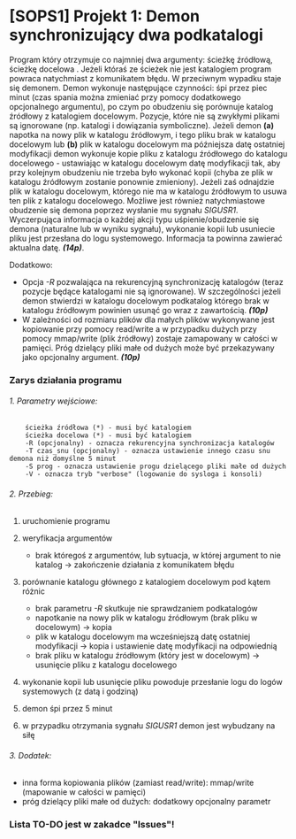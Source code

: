 # [SOPS1] Projekt 1: Demon synchronizujący dwa podkatalogi
Program który otrzymuje co najmniej dwa argumenty: ścieżkę źródłową, ścieżkę docelowa . Jeżeli któraś ze ścieżek nie jest katalogiem program powraca natychmiast z komunikatem błędu. W przeciwnym wypadku staje się demonem. Demon wykonuje następujące czynności: śpi przez piec minut (czas spania można zmieniać przy pomocy dodatkowego opcjonalnego argumentu), po czym po obudzeniu się porównuje katalog źródłowy z katalogiem docelowym. Pozycje, które nie są zwykłymi plikami są ignorowane (np. katalogi i dowiązania symboliczne). Jeżeli demon **(a)** napotka na nowy plik w katalogu źródłowym, i tego pliku brak w katalogu docelowym lub **(b)** plik w katalogu docelowym ma późniejsza datę ostatniej modyfikacji demon wykonuje kopie pliku z katalogu źródłowego do katalogu docelowego - ustawiając w katalogu docelowym datę modyfikacji tak, aby przy kolejnym obudzeniu nie trzeba było wykonać kopii (chyba ze plik w katalogu źródłowym zostanie ponownie zmieniony). Jeżeli zaś odnajdzie plik w katalogu docelowym, którego nie ma w katalogu źródłowym to usuwa ten plik z katalogu docelowego. Możliwe jest również natychmiastowe obudzenie się demona poprzez wysłanie mu sygnału *SIGUSR1*. Wyczerpująca informacja o każdej akcji typu uśpienie/obudzenie się demona (naturalne lub w wyniku sygnału), wykonanie kopii lub usuniecie pliku jest przesłana do logu systemowego. Informacja ta powinna zawierać aktualna datę. ***(14p)***.

Dodatkowo:
- Opcja *-R* pozwalająca na rekurencyjną synchronizację katalogów (teraz pozycje będące katalogami nie są ignorowane). W szczególności jeżeli demon stwierdzi w katalogu docelowym podkatalog którego brak w katalogu źródłowym powinien usunąć go wraz z zawartością. ***(10p)***
- W zależności od rozmiaru plików dla małych plików wykonywane jest kopiowanie przy pomocy read/write a w przypadku dużych przy pomocy mmap/write (plik źródłowy) zostaje zamapowany w całości w pamięci. Próg dzielący pliki małe od dużych może być przekazywany jako opcjonalny argument. ***(10p)***



### Zarys działania programu
###### *1. Parametry wejściowe:*

        ścieżka źródłowa (*) - musi być katalogiem
        ścieżka docelowa (*) - musi być katalogiem
        -R (opcjonalny) - oznacza rekurencyjna synchronizacja katalogów
        -T czas_snu (opcjonalny) - oznacza ustawienie innego czasu snu demona niż domyślne 5 minut
        -S prog - oznacza ustawienie progu dzielącego pliki małe od dużych
        -V - oznacza tryb "verbose" (logowanie do sysloga i konsoli)



###### *2. Przebieg:*
1. uruchomienie programu

2. weryfikacja argumentów
    - brak któregoś z argumentów, lub sytuacja, w której argument to nie katalog -> zakończenie działania z komunikatem błędu

3. porównanie katalogu głównego z katalogiem docelowym pod kątem różnic
    - brak parametru *-R* skutkuje nie sprawdzaniem podkatalogów
    - napotkanie na nowy plik w katalogu źródłowym (brak pliku w docelowym) -> kopia
    - plik w katalogu docelowym ma wcześniejszą datę ostatniej modyfikacji -> kopia i ustawienie datę modyfikacji na odpowiednią
    - brak pliku w katalogu źródłowym (który jest w docelowym) -> usunięcie pliku z katalogu docelowego

4. wykonanie kopii lub usunięcie pliku powoduje przesłanie logu do logów systemowych (z datą i godziną)

5. demon śpi przez 5 minut

6. w przypadku otrzymania sygnału *SIGUSR1* demon jest wybudzany na siłę



###### *3. Dodatek:*
 * inna forma kopiowania plików (zamiast read/write): mmap/write (mapowanie w całości w pamięci)
 * próg dzielący pliki małe od dużych: dodatkowy opcjonalny parametr


### Lista TO-DO jest w zakadce "Issues"!
 
